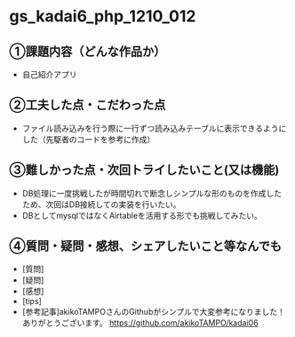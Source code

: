 # gs_kadai6_php_1210_012

## ①課題内容（どんな作品か）
- 自己紹介アプリ

## ②工夫した点・こだわった点
- ファイル読み込みを行う際に一行ずつ読み込みテーブルに表示できるようにした（先駆者のコードを参考に作成）

## ③難しかった点・次回トライしたいこと(又は機能)
- DB処理に一度挑戦したが時間切れで断念しシンプルな形のものを作成したため、次回はDB接続しての実装を行いたい。
- DBとしてmysqlではなくAirtableを活用する形でも挑戦してみたい。

## ④質問・疑問・感想、シェアしたいこと等なんでも
- [質問]
- [疑問]
- [感想]
- [tips]
- [参考記事]akikoTAMPOさんのGithubがシンプルで大変参考になりました！ありがとうございます。 https://github.com/akikoTAMPO/kadai06
